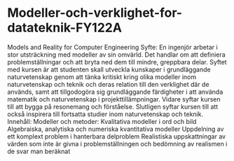 # Modeller-och-verklighet-for-datateknik-FY122A
Models and Reality for Computer Engineering
Syfte:
En ingenjör arbetar i stor utsträckning med modeller av sin omvärld. Det handlar om att definiera problemställningar och att bryta ned dem till mindre, greppbara delar. Syftet med kursen är att studenten skall utveckla kunskaper i grundläggande naturvetenskap genom att tänka kritiskt kring olika modeller inom naturvetenskap och teknik och deras relation till den verklighet där de används, samt att tillgodogöra sig grundläggande färdigheter i att använda matematik och naturvetenskap i projekttillämpningar. Vidare syftar kursen till att bygga på resonemang och förståelse. Slutligen syftar kursen till att också inspirera till fortsatta studier inom naturvetenskap och teknik.
Innehåll:
Modeller och metoder:
Kvalitativa modeller i ord och bild
Algebraiska, analytiska och numeriska kvantitativa modeller
Uppdelning av ett komplext problem i hanterbara delproblem
Realistiska uppskattningar av värden som inte är givna i problemställningen och bedömning av realismen i de svar man beräknat
